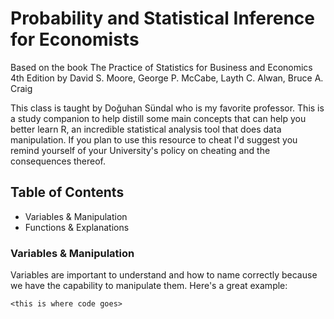 # Probability and Statistical Inference for Economists
Based on the book The Practice of Statistics for Business and Economics 4th Edition by David S. Moore, George P. McCabe, Layth C. Alwan, Bruce A. Craig

This class is taught by Doğuhan Sündal who is my favorite professor. This is a study companion to help distill some main concepts that can help you better learn R, an incredible statistical analysis tool that does data manipulation. If you plan to use this resource to cheat I'd suggest you remind yourself of your University's policy on cheating and the consequences thereof.

## Table of Contents
- Variables & Manipulation
- Functions & Explanations

### Variables & Manipulation
Variables are important to understand and how to name correctly because we have the capability to manipulate them. Here's a great example:

`<this is where code goes>` 
